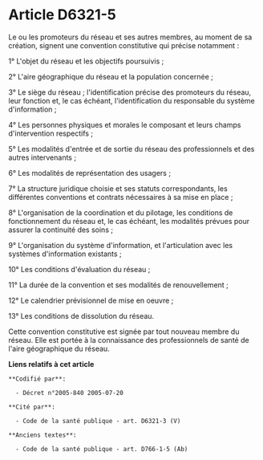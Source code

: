 # Article D6321-5

Le ou les promoteurs du réseau et ses autres membres, au moment de sa création, signent une convention constitutive qui
précise notamment :

1° L'objet du réseau et les objectifs poursuivis ;

2° L'aire géographique du réseau et la population concernée ;

3° Le siège du réseau ; l'identification précise des promoteurs du réseau, leur fonction et, le cas échéant, l'identification
du responsable du système d'information ;

4° Les personnes physiques et morales le composant et leurs champs d'intervention respectifs ;

5° Les modalités d'entrée et de sortie du réseau des professionnels et des autres intervenants ;

6° Les modalités de représentation des usagers ;

7° La structure juridique choisie et ses statuts correspondants, les différentes conventions et contrats nécessaires à sa
mise en place ;

8° L'organisation de la coordination et du pilotage, les conditions de fonctionnement du réseau et, le cas échéant, les
modalités prévues pour assurer la continuité des soins ;

9° L'organisation du système d'information, et l'articulation avec les systèmes d'information existants ;

10° Les conditions d'évaluation du réseau ;

11° La durée de la convention et ses modalités de renouvellement ;

12° Le calendrier prévisionnel de mise en oeuvre ;

13° Les conditions de dissolution du réseau.

Cette convention constitutive est signée par tout nouveau membre du réseau. Elle est portée à la connaissance des
professionnels de santé de l'aire géographique du réseau.

**Liens relatifs à cet article**

	**Codifié par**:

	  - Décret n°2005-840 2005-07-20

	**Cité par**:

	  - Code de la santé publique - art. D6321-3 (V)

	**Anciens textes**:

	  - Code de la santé publique - art. D766-1-5 (Ab)
